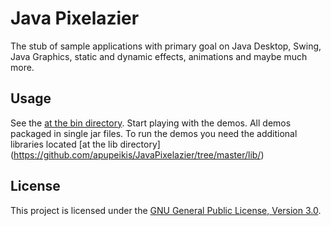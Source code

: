 Java Pixelazier
======================

The stub of sample applications with primary goal on Java Desktop, Swing, Java Graphics, static and dynamic effects,
animations and maybe much more.

Usage
-----

See the [at the bin directory](https://github.com/apupeikis/JavaPixelazier/tree/master/bin/). Start playing with the demos.
All demos packaged in single jar files. To run the demos you need the additional libraries located [at the lib directory] (https://github.com/apupeikis/JavaPixelazier/tree/master/lib/)

License
-------

This project is licensed under the [GNU General Public License, Version 3.0](http://www.gnu.org/licenses/gpl.html).
